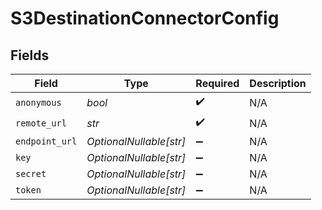# S3DestinationConnectorConfig


## Fields

| Field                   | Type                    | Required                | Description             |
| ----------------------- | ----------------------- | ----------------------- | ----------------------- |
| `anonymous`             | *bool*                  | :heavy_check_mark:      | N/A                     |
| `remote_url`            | *str*                   | :heavy_check_mark:      | N/A                     |
| `endpoint_url`          | *OptionalNullable[str]* | :heavy_minus_sign:      | N/A                     |
| `key`                   | *OptionalNullable[str]* | :heavy_minus_sign:      | N/A                     |
| `secret`                | *OptionalNullable[str]* | :heavy_minus_sign:      | N/A                     |
| `token`                 | *OptionalNullable[str]* | :heavy_minus_sign:      | N/A                     |